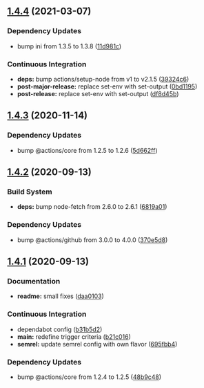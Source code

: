 ## [1.4.4](https://github.com/jon-grey/github-actions-secrets-creator/compare/v1.4.3...v1.4.4) (2021-03-07)


### Dependency Updates

* bump ini from 1.3.5 to 1.3.8 ([11d981c](https://github.com/jon-grey/github-actions-secrets-creator/commit/11d981c76a77a3b8a74d6c9e95857dc6d101434b))


### Continuous Integration

* **deps:** bump actions/setup-node from v1 to v2.1.5 ([39324c6](https://github.com/jon-grey/github-actions-secrets-creator/commit/39324c6caf5c4ad649900f462d9c5b275a6c7d3d))
* **post-major-release:** replace set-env with set-output ([0bd1195](https://github.com/jon-grey/github-actions-secrets-creator/commit/0bd11956ce4446f81f0631b2fe64a5a70b3f3090))
* **post-release:** replace set-env with set-output ([df8d45b](https://github.com/jon-grey/github-actions-secrets-creator/commit/df8d45bdf32486e448352a6c1d2526c26a0fde5e))

## [1.4.3](https://github.com/jon-grey/github-actions-secrets-creator/compare/v1.4.2...v1.4.3) (2020-11-14)


### Dependency Updates

* bump @actions/core from 1.2.5 to 1.2.6 ([5d662ff](https://github.com/jon-grey/github-actions-secrets-creator/commit/5d662ff95bbe0befc2d07be17ba7d8ee7aaf04f0))

## [1.4.2](https://github.com/jon-grey/github-actions-secrets-creator/compare/v1.4.1...v1.4.2) (2020-09-13)


### Build System

* **deps:** bump node-fetch from 2.6.0 to 2.6.1 ([6819a01](https://github.com/jon-grey/github-actions-secrets-creator/commit/6819a01761727c547145a3f255897a7918c301bd))


### Dependency Updates

* bump @actions/github from 3.0.0 to 4.0.0 ([370e5d8](https://github.com/jon-grey/github-actions-secrets-creator/commit/370e5d89b5e7ab00285c7aa5879ee71d2ae560e4))

## [1.4.1](https://github.com/jon-grey/github-actions-secrets-creator/compare/v1.4.0...v1.4.1) (2020-09-13)


### Documentation

* **readme:** small fixes ([daa0103](https://github.com/jon-grey/github-actions-secrets-creator/commit/daa01033ae5036b4698a03275e68228b7ba8b6fa))


### Continuous Integration

* dependabot config ([b31b5d2](https://github.com/jon-grey/github-actions-secrets-creator/commit/b31b5d231f26393e5043330b70d25c7c90a7581a))
* **main:** redefine trigger criteria ([b21c016](https://github.com/jon-grey/github-actions-secrets-creator/commit/b21c016d73817bca9b332ae7b28d29cacd92e911))
* **semrel:** update semrel config with own flavor ([695fbb4](https://github.com/jon-grey/github-actions-secrets-creator/commit/695fbb48caca0ac063bd66fa2765315e23c6983b))


### Dependency Updates

* bump @actions/core from 1.2.4 to 1.2.5 ([48b9c48](https://github.com/jon-grey/github-actions-secrets-creator/commit/48b9c48a4ed8951766f68c3b7e3dd634613ba92b))
